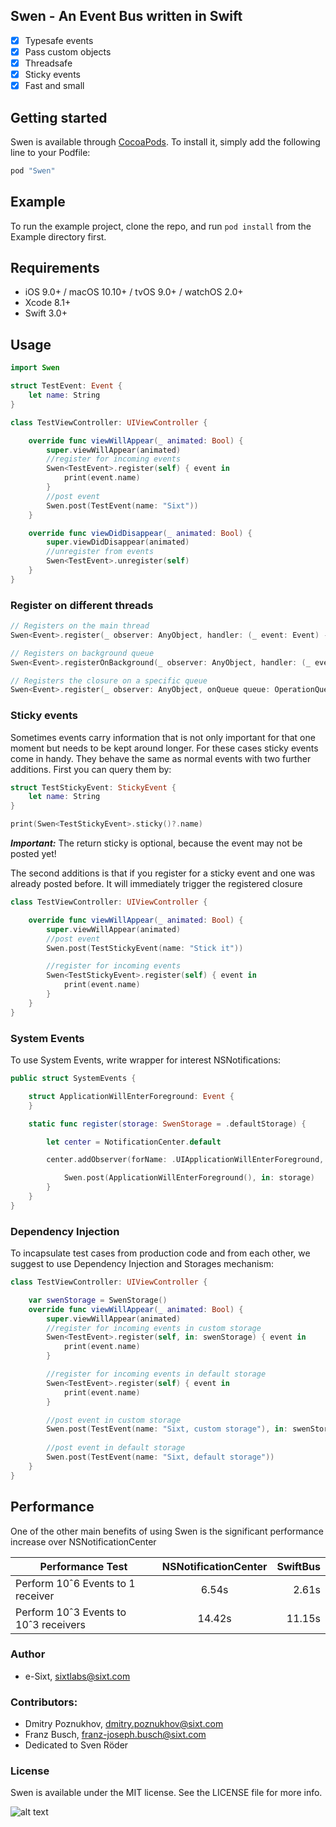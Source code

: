 ## Swen - An Event Bus written in Swift

- [x] Typesafe events
- [x] Pass custom objects
- [x] Threadsafe
- [x] Sticky events
- [x] Fast and small

## Getting started

Swen is available through [CocoaPods](http://cocoapods.org). To install
it, simply add the following line to your Podfile:

```ruby
pod "Swen"
```

## Example

To run the example project, clone the repo, and run `pod install` from the Example directory first.

## Requirements

- iOS 9.0+ / macOS 10.10+ / tvOS 9.0+ / watchOS 2.0+
- Xcode 8.1+
- Swift 3.0+

## Usage
```swift
import Swen

struct TestEvent: Event {
    let name: String
}

class TestViewController: UIViewController {

    override func viewWillAppear(_ animated: Bool) {
        super.viewWillAppear(animated)
        //register for incoming events
        Swen<TestEvent>.register(self) { event in
            print(event.name)
        }
        //post event
        Swen.post(TestEvent(name: "Sixt"))
    }

    override func viewDidDisappear(_ animated: Bool) {
        super.viewDidDisappear(animated)
        //unregister from events
        Swen<TestEvent>.unregister(self)
    }
}
```

### Register on different threads
```swift
// Registers on the main thread
Swen<Event>.register(_ observer: AnyObject, handler: (_ event: Event) -> Void)

// Registers on background queue
Swen<Event>.registerOnBackground(_ observer: AnyObject, handler: (_ event: Event) -> Void)

// Registers the closure on a specific queue
Swen<Event>.register(_ observer: AnyObject, onQueue queue: OperationQueue, handler: (_ event: Event) -> Void)
```

### Sticky events
Sometimes events carry information that is not only important for that one moment but needs to be kept around longer. For these cases sticky events come in handy. They behave the same as normal events with two further additions. First you can query them by:

```swift
struct TestStickyEvent: StickyEvent {
    let name: String
}

print(Swen<TestStickyEvent>.sticky()?.name)
```
***Important:*** The return sticky is optional, because the event may not be posted yet!

The second additions is that if you register for a sticky event and one was already posted before. It will immediately trigger the registered closure
```swift
class TestViewController: UIViewController {

    override func viewWillAppear(_ animated: Bool) {
        super.viewWillAppear(animated)
        //post event
        Swen.post(TestStickyEvent(name: "Stick it"))

        //register for incoming events
        Swen<TestStickyEvent>.register(self) { event in
            print(event.name)
        }
    }
}
```

### System Events
To use System Events, write wrapper for interest NSNotifications:
```swift
public struct SystemEvents {

    struct ApplicationWillEnterForeground: Event {
    }

    static func register(storage: SwenStorage = .defaultStorage) {

        let center = NotificationCenter.default

        center.addObserver(forName: .UIApplicationWillEnterForeground, object: nil, queue: nil) { _ in

            Swen.post(ApplicationWillEnterForeground(), in: storage)
        }
    }
}
```

### Dependency Injection
To incapsulate test cases from production code and from each other, we suggest to use Dependency Injection and Storages mechanism:
```swift
class TestViewController: UIViewController {

    var swenStorage = SwenStorage()
    override func viewWillAppear(_ animated: Bool) {
        super.viewWillAppear(animated)
        //register for incoming events in custom storage
        Swen<TestEvent>.register(self, in: swenStorage) { event in
            print(event.name)
        }

        //register for incoming events in default storage
        Swen<TestEvent>.register(self) { event in
            print(event.name)
        }

        //post event in custom storage
        Swen.post(TestEvent(name: "Sixt, custom storage"), in: swenStorage)
        
        //post event in default storage
        Swen.post(TestEvent(name: "Sixt, default storage"))
    }
}
```

## Performance
One of the other main benefits of using Swen is the significant performance increase over NSNotificationCenter

| Performance Test                        | NSNotificationCenter   | SwiftBus   |
| ----------------------------------------|:----------------------:| ----------:|
| Perform 10ˆ6 Events to 1 receiver       | 6.54s                  | 2.61s      |
| Perform 10ˆ3 Events to 10ˆ3 receivers   | 14.42s                 | 11.15s     |

### Author
* e-Sixt, sixtlabs@sixt.com

### Contributors:
* Dmitry Poznukhov, dmitry.poznukhov@sixt.com
* Franz Busch,      franz-joseph.busch@sixt.com
* Dedicated to Sven Röder

### License

Swen is available under the MIT license. See the LICENSE file for more info.

![alt text](https://github.com/e-Sixt/Swen/raw/master/logo.png "Logo Title Text 1")

